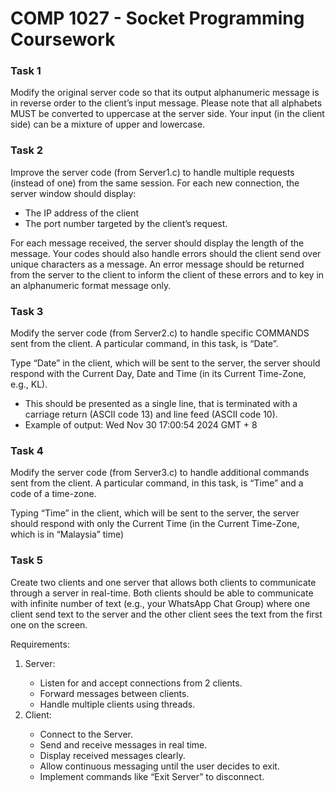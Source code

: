 <h1>COMP 1027 - Socket Programming Coursework</h1>
<h3>Task 1</h3>
  <p>Modify the original server code so that its output alphanumeric message is in reverse order to the client’s input message. Please note that all alphabets MUST be converted to uppercase at the server side. 
  Your input (in the client side) can be a mixture of upper and lowercase.</p>
<h3>Task 2</h3>
  <p>Improve the server code (from Server1.c) to handle multiple requests (instead of one) from the same session. For each new connection, the server window should display:</p>
  <ul>
    <li>The IP address of the client</li>
    <li>The port number targeted by the client’s request.</li>
  </ul>
  <p>For each message received, the server should display the length of the message. Your codes should also handle errors should the client send over unique characters as a message. An error message should be returned from the server to the client to 
    inform the client of these errors and to key in an alphanumeric format message only.</p>
<h3>Task 3</h3>
  <p>Modify the server code (from Server2.c) to handle specific COMMANDS sent from the client. A particular command, in this task, is “Date”.</p>
  <p>Type “Date” in the client, which will be sent to the server, the server should respond with the Current Day, Date and Time (in its Current Time-Zone, e.g., KL).</p>
  <ul>
    <li>This should be presented as a single line, that is terminated with a carriage return (ASCII code 13) and line feed (ASCII code 10).</li>
    <li>Example of output: Wed Nov 30 17:00:54 2024 GMT + 8</li>
  </ul>
<h3>Task 4</h3>
  <p>Modify the server code (from Server3.c) to handle additional commands sent from the client. A particular command, in this task, is “Time” and a code of a time-zone.</p>
  <p>Typing “Time” in the client, which will be sent to the server, the server should respond with only the Current Time (in the Current Time-Zone, which is in “Malaysia” time)</p>
<h3>Task 5</h3>
  <p>Create two clients and one server that allows both clients to communicate through a server in real-time. Both clients should be able to communicate with infinite number of text (e.g., your WhatsApp Chat Group) where one client send text to the server and the other client sees the text from the first one on the screen.</p>
  <p>Requirements:</p>
  <ol>
    <li>Server:</li>
    <ul>
      <li>Listen for and accept connections from 2 clients.</li>
      <li>Forward messages between clients.</li>
      <li>Handle multiple clients using threads.</li>
    </ul>
    <li>Client:</li>
      <ul>
        <li>Connect to the Server.</li>
        <li>Send and receive messages in real time.</li>
        <li>Display received messages clearly.</li>
        <li>Allow continuous messaging until the user decides to exit.</li>
        <li>Implement commands like “Exit Server” to disconnect.</li>
      </ul>
  </ol>
